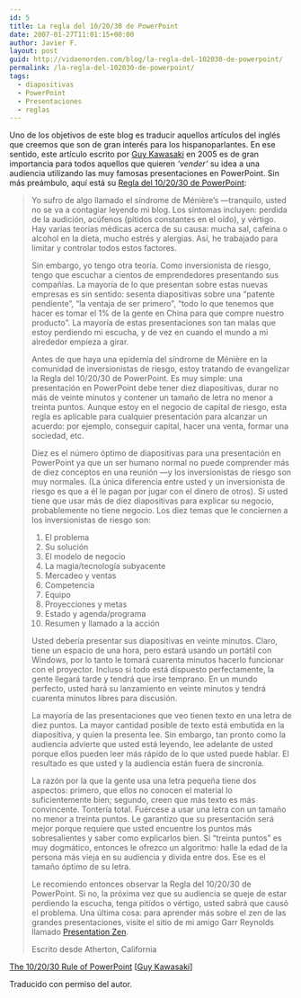 ```yaml
---
id: 5
title: La regla del 10/20/30 de PowerPoint
date: 2007-01-27T11:01:15+00:00
author: Javier F.
layout: post
guid: http://vidaenorden.com/blog/la-regla-del-102030-de-powerpoint/
permalink: /la-regla-del-102030-de-powerpoint/
tags:
  - diapositivas
  - PowerPoint
  - Presentaciones
  - reglas
---
```

Uno de los objetivos de este blog es traducir aquellos artículos del inglés que creemos que son de gran interés para los hispanoparlantes. En ese sentido, este artículo escrito por <a href="http://blog.guykawasaki.com/2005/12/to_build_a_case.html" title="Perfil de Guy" target="_blank">Guy Kawasaki</a> en 2005 es de gran importancia para todos aquellos que quieren _&#8216;vender&#8217;_ su idea a una audiencia utilizando las muy famosas presentaciones en PowerPoint. Sin más preámbulo, aquí está su <a href="http://blog.guykawasaki.com/2005/12/the_102030_rule.html" title="La Regla del 10/20/30 de PowerPoint" target="_blank">Regla del 10/20/30 de PowerPoint</a>:

> Yo sufro de algo llamado el síndrome de Ménière’s —tranquilo, usted no se va a contagiar leyendo mi blog. Los síntomas incluyen: perdida de la audición, acúfenos (pítidos constantes en el oído), y vértigo. Hay varias teorías médicas acerca de su causa: mucha sal, cafeína o alcohol en la dieta, mucho estrés y alergias. Así, he trabajado para limitar y controlar todos estos factores.
> 
> Sin embargo, yo tengo otra teoría. Como inversionista de riesgo, tengo que escuchar a cientos de emprendedores presentando sus compañías. La mayoría de lo que presentan sobre estas nuevas empresas es sin sentido: sesenta diapositivas sobre una &#8220;patente pendiente&#8221;, &#8220;la ventaja de ser primero&#8221;, &#8220;todo lo que tenemos que hacer es tomar el 1% de la gente en China para que compre nuestro producto&#8221;. La mayoría de estas presentaciones son tan malas que estoy perdiendo mi escucha, y de vez en cuando el mundo a mi alrededor empieza a girar.
> 
> Antes de que haya una epidemia del síndrome de Ménière en la comunidad de inversionistas de riesgo, estoy tratando de evangelizar la Regla del 10/20/30 de PowerPoint. Es muy simple: una presentación en PowerPoint debe tener diez diapositivas, durar no más de veinte minutos y contener un tamaño de letra no menor a treinta puntos. Aunque estoy en el negocio de capital de riesgo, esta regla es aplicable para cualquier presentación para alcanzar un acuerdo: por ejemplo, conseguir capital, hacer una venta, formar una sociedad, etc.
> 
> Diez es el número óptimo de diapositivas para una presentación en PowerPoint ya que un ser humano normal no puede comprender más de diez conceptos en una reunión —y los inversionistas de riesgo son muy normales. (La única diferencia entre usted y un inversionista de riesgo es que a él le pagan por jugar con el dinero de otros). Si usted tiene que usar más de diez diapositivas para explicar su negocio, probablemente no tiene negocio. Los diez temas que le conciernen a los inversionistas de riesgo son:
> 
>   1. El problema
>   2. Su solución
>   3. El modelo de negocio
>   4. La magia/tecnología subyacente
>   5. Mercadeo y ventas
>   6. Competencia
>   7. Equipo
>   8. Proyecciones y metas
>   9. Estado y agenda/programa
>  10. Resumen y llamado a la acción
> 
> Usted debería presentar sus diapositivas en veinte minutos. Claro, tiene un espacio de una hora, pero estará usando un portátil con Windows, por lo tanto le tomará cuarenta minutos hacerlo funcionar con el proyector. Incluso si todo está dispuesto perfectamente, la gente llegará tarde y tendrá que irse temprano. En un mundo perfecto, usted hará su lanzamiento en veinte minutos y tendrá cuarenta minutos libres para discusión.
> 
> La mayoría de las presentaciones que veo tienen texto en una letra de diez puntos. La mayor cantidad posible de texto está embutida en la diapositiva, y quien la presenta lee. Sin embargo, tan pronto como la audiencia advierte que usted está leyendo, lee adelante de usted porque ellos pueden leer más rápido de lo que usted puede hablar. El resultado es que usted y la audiencia están fuera de sincronía.
> 
> La razón por la que la gente usa una letra pequeña tiene dos aspectos: primero, que ellos no conocen el material lo suficientemente bien; segundo, creen que más texto es más convincente. Tontería total. Fuércese a usar una letra con un tamaño no menor a treinta puntos. Le garantizo que su presentación será mejor porque requiere que usted encuentre los puntos más sobresalientes y saber como explicarlos bien. Si &#8220;treinta puntos&#8221; es muy dogmático, entonces le ofrezco un algoritmo: halle la edad de la persona más vieja en su audiencia y divida entre dos. Ese es el tamaño óptimo de su letra.
> 
> Le recomiendo entonces observar la Regla del 10/20/30 de PowerPoint. Si no, la próxima vez que su audiencia se queje de estar perdiendo la escucha, tenga pitídos o vértigo, usted sabrá que causó el problema. Una última cosa: para aprender más sobre el zen de las grandes presentaciones, visite el sitio de mi amigo Garr Reynolds llamado [Presentation Zen](http://www.presentationzen.com/).
> 
> Escrito desde Atherton, California

[The 10/20/30 Rule of PowerPoint](http://blog.guykawasaki.com/2005/12/the_102030_rule.html "The 10/20/30 Rule of PowerPoint") [[Guy Kawasaki](http://blog.guykawasaki.com/ "Blog de Guy Kawasaki")]

Traducido con permiso del autor.